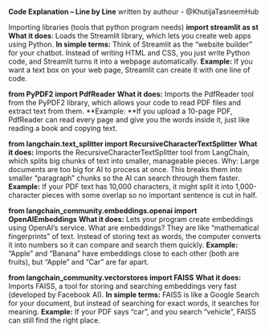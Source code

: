 **Code Explanation – Line by Line** written by authour - @KhutijaTasneemHub


Importing libraries (tools that python program needs) 
**import streamlit as st**
**What it does**: Loads the Streamlit library, which lets you create web apps using Python.
**In simple terms:** Think of Streamlit as the “website builder” for your chatbot. Instead of writing HTML and CSS, you just write Python code, and Streamlit turns it into a webpage automatically.
**Example:** If you want a text box on your web page, Streamlit can create it with one line of code.

**from PyPDF2 import PdfReader**
**What it does:** Imports the PdfReader tool from the PyPDF2 library, which allows your code to read PDF files and extract text from them.
**Example: **If you upload a 10-page PDF, PdfReader can read every page and give you the words inside it, just like reading a book and copying text.

**from langchain.text_splitter import RecursiveCharacterTextSplitter**
**What it does:** Imports the RecursiveCharacterTextSplitter tool from LangChain, which splits big chunks of text into smaller, manageable pieces.
Why: Large documents are too big for AI to process at once. This breaks them into smaller “paragraph” chunks so the AI can search through them faster.
**Example:** If your PDF text has 10,000 characters, it might split it into 1,000-character pieces with some overlap so no important sentence is cut in half.

**from langchain_community.embeddings.openai import OpenAIEmbeddings**
**What it does:** Lets your program create embeddings using OpenAI’s service.
What are embeddings? They are like “mathematical fingerprints” of text. Instead of storing text as words, the computer converts it into numbers so it can compare and search them quickly.
**Example:** “Apple” and “Banana” have embeddings close to each other (both are fruits), but “Apple” and “Car” are far apart.

**from langchain_community.vectorstores import FAISS**
**What it does:** Imports FAISS, a tool for storing and searching embeddings very fast (developed by Facebook AI).
**In simple terms:** FAISS is like a Google Search for your document, but instead of searching for exact words, it searches for meaning.
**Example:** If your PDF says “car”, and you search “vehicle”, FAISS can still find the right place.
